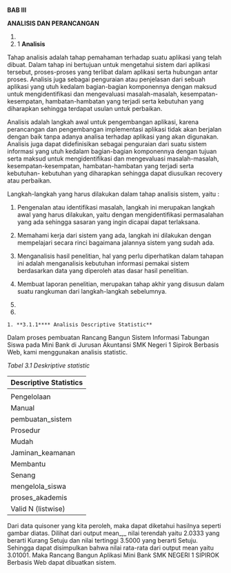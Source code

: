 **BAB III**

**ANALISIS DAN PERANCANGAN**

1.
  1. 1 **Analisis**

Tahap analisis adalah tahap pemahaman terhadap suatu aplikasi yang telah dibuat. Dalam tahap ini bertujuan untuk mengetahui sistem dari aplikasi tersebut, proses-proses yang terlibat dalam aplikasi serta hubungan antar proses. Analisis juga sebagai penguraian atau penjelasan dari sebuah aplikasi yang utuh kedalam bagian-bagian komponennya dengan maksud untuk mengidentifikasi dan mengevaluasi masalah-masalah, kesempatan-kesempatan, hambatan-hambatan yang terjadi serta kebutuhan yang diharapkan sehingga terdapat usulan untuk perbaikan.

Analisis adalah langkah awal untuk pengembangan aplikasi, karena perancangan dan pengembangan implementasi aplikasi tidak akan berjalan dengan baik tanpa adanya analisa terhadap aplikasi yang akan digunakan. Analisis juga dapat didefinisikan sebagai penguraian dari suatu sistem informasi yang utuh kedalam bagian-bagian komponennya dengan tujuan serta maksud untuk mengidentifikasi dan mengevaluasi masalah-masalah, kesempatan-kesempatan, hambatan-hambatan yang terjadi serta kebutuhan- kebutuhan yang diharapkan sehingga dapat diusulkan recovery atau perbaikan.

Langkah-langkah yang harus dilakukan dalam tahap analisis sistem, yaitu :

1. Pengenalan atau identifikasi masalah, langkah ini merupakan langkah awal yang harus dilakukan, yaitu dengan mengidentifikasi permasalahan yang ada sehingga sasaran yang ingin dicapai dapat terlaksana.
2. Memahami kerja dari sistem yang ada, langkah ini dilakukan dengan mempelajari secara rinci bagaimana jalannya sistem yang sudah ada.
3. Menganalisis hasil penelitian, hal yang perlu diperhatikan dalam tahapan ini adalah menganalisis kebutuhan informasi pemakai sistem berdasarkan data yang diperoleh atas dasar hasil penelitian.
4. Membuat laporan penelitian, merupakan tahap akhir yang disusun dalam suatu rangkuman dari langkah-langkah sebelumnya.



1.
  1.
    1. **3.1.1**** Analisis Descriptive Statistic**

Dalam proses pembuatan Rancang Bangun Sistem Informasi Tabungan Siswa pada Mini Bank di Jurusan Akuntansi SMK Negeri 1 Sipirok Berbasis Web, kami menggunakan analisis statistic.

_Tabel 3.1 Deskriptive statistic_

| **Descriptive Statistics** |
| --- |
|   | N | Minimum | Maximum | Mean | Std. Deviation |
| Pengelolaan | 30 | 1.00 | 4.00 | 2.1000 | .66176 |
| Manual | 30 | 1.00 | 4.00 | 2.0333 | .66868 |
| pembuatan\_sistem | 30 | 1.00 | 4.00 | 3.1667 | .59209 |
| Prosedur | 30 | 1.00 | 4.00 | 3.3000 | .70221 |
| Mudah | 30 | 1.00 | 4.00 | 3.0667 | .58329 |
| Jaminan\_keamanan | 30 | 1.00 | 4.00 | 3.2667 | .63968 |
| Membantu | 30 | 1.00 | 4.00 | 3.4333 | .67891 |
| Senang | 30 | 1.00 | 4.00 | 3.5000 | .68229 |
| mengelola\_siswa | 30 | 1.00 | 4.00 | 3.0667 | .78492 |
| proses\_akademis | 30 | 1.00 | 4.00 | 3.1667 | .74664 |
| Valid N (listwise) | 30 |   |   |   |   |

Dari data quisoner yang kita peroleh, maka dapat diketahui hasilnya seperti gambar diatas. Dilihat dari output mean_,_ nilai terendah yaitu 2.0333 yang berarti Kurang Setuju dan nilai tertinggi 3.5000 yang berarti Setuju. Sehingga dapat disimpulkan bahwa nilai rata-rata dari output mean yaitu 3.01001. Maka Rancang Bangun Aplikasi Mini Bank SMK NEGERI 1 SIPIROK Berbasis Web dapat dibuatkan sistem.
